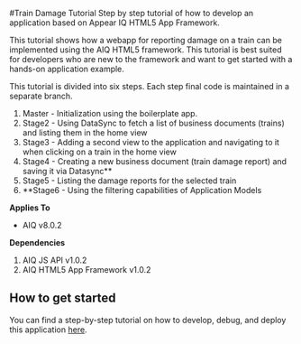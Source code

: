 #Train Damage Tutorial
Step by step tutorial of how to develop an application based on Appear IQ HTML5 App Framework. 

This tutorial shows how a webapp for reporting damage on a train can be implemented using the AIQ HTML5 framework. This tutorial is best suited for developers who are new to the framework and want to get started with a hands-on application example.

This tutorial is divided into six steps. Each step final code is maintained in a separate branch.
  1. Master - Initialization using the boilerplate app.
  2. Stage2 - Using DataSync to fetch a list of business documents (trains) and listing them in the home view
  3. Stage3 - Adding a second view to the application and navigating to it when clicking on a train in the home view
  4. Stage4 - Creating a new business document (train damage report) and saving it via Datasync**
  5. Stage5 - Listing the damage reports for the selected train
  5. **Stage6 - Using the filtering capabilities of Application Models


**Applies To**

* AIQ v8.0.2 


**Dependencies**

1. AIQ JS API v1.0.2
2. AIQ HTML5 App Framework v1.0.2


## How to get started
You can find a step-by-step tutorial on how to develop, debug, and deploy this application [here](https://docs.appeariq.com/display/AIQDEVBETA/Create+app+from+scratch%2C+using+AIQ+datasync).
